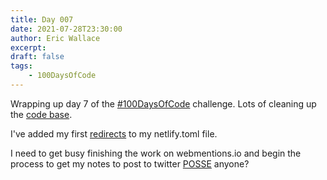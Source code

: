 ```yaml
---
title: Day 007
date: 2021-07-28T23:30:00
author: Eric Wallace
excerpt:
draft: false
tags:
    - 100DaysOfCode
---
```


Wrapping up day 7 of the [#100DaysOfCode](/tags/100daysofcode/) challenge. Lots of cleaning up the [code base](https://github.com/ecrosstexas/ecrosstexas-tea-base).

I've added my first [redirects](https://docs.netlify.com/routing/redirects/redirect-options/) to my netlify.toml file.

I need to get busy finishing the work on webmentions.io and begin the process to get my notes to post to twitter [POSSE](https://indieweb.org/POSSE) anyone?